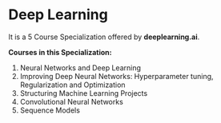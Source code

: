 # Deep Learning
It is a 5 Course Specialization offered by **deeplearning.ai**.

**Courses in this Specialization:**
1. Neural Networks and Deep Learning
2. Improving Deep Neural Networks: Hyperparameter tuning, Regularization and Optimization
3. Structuring Machine Learning Projects
4. Convolutional Neural Networks
5. Sequence Models
